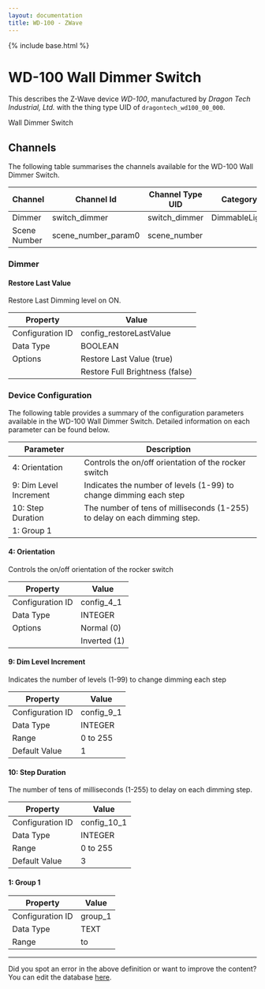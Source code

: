 ```yaml
---
layout: documentation
title: WD-100 - ZWave
---
```


{% include base.html %}

# WD-100 Wall Dimmer Switch

This describes the Z-Wave device *WD-100*, manufactured by *Dragon Tech Industrial, Ltd.* with the thing type UID of ```dragontech_wd100_00_000```. 

Wall Dimmer Switch


## Channels
The following table summarises the channels available for the WD-100 Wall Dimmer Switch.

| Channel | Channel Id | Channel Type UID | Category | Item Type |
|---------|------------|------------------|----------|-----------|
| Dimmer | switch_dimmer | switch_dimmer | DimmableLight | Dimmer |
| Scene Number | scene_number_param0 | scene_number |  | Number |


### Dimmer

#### Restore Last Value

Restore Last Dimming level on ON.


| Property         | Value    |
|------------------|----------|
| Configuration ID | config_restoreLastValue |
| Data Type        | BOOLEAN || Default Value | true |
| Options | Restore Last Value (true) |
|  | Restore Full Brightness (false) |


### Device Configuration
The following table provides a summary of the configuration parameters available in the WD-100 Wall Dimmer Switch.
Detailed information on each parameter can be found below.

| Parameter   | Description |
|-------------|-------------|
| 4: Orientation | Controls the on/off orientation of the rocker switch |
| 9: Dim Level Increment | Indicates the number of levels (1-99) to change dimming each step |
| 10: Step Duration | The number of tens of milliseconds (1-255) to delay on each dimming step. |
| 1: Group 1 |  |


#### 4: Orientation

Controls the on/off orientation of the rocker switch


| Property         | Value    |
|------------------|----------|
| Configuration ID | config_4_1 |
| Data Type        | INTEGER || Default Value | 0 |
| Options | Normal (0) |
|  | Inverted (1) |


#### 9: Dim Level Increment

Indicates the number of levels (1-99) to change dimming each step


| Property         | Value    |
|------------------|----------|
| Configuration ID | config_9_1 |
| Data Type        | INTEGER |
| Range | 0 to 255 |
| Default Value | 1 |


#### 10: Step Duration

The number of tens of milliseconds (1-255) to delay on each dimming step.


| Property         | Value    |
|------------------|----------|
| Configuration ID | config_10_1 |
| Data Type        | INTEGER |
| Range | 0 to 255 |
| Default Value | 3 |


#### 1: Group 1


| Property         | Value    |
|------------------|----------|
| Configuration ID | group_1 |
| Data Type        | TEXT |
| Range |  to  |


---

Did you spot an error in the above definition or want to improve the content?
You can edit the database [here](http://www.cd-jackson.com/index.php/zwave/zwave-device-database/zwave-device-list/devicesummary/243).
